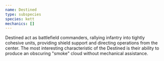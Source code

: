 ```yaml
---
name: Destined
type: subspecies
species: kett
mechanics: []
---
```

Destined act as battlefield commanders, rallying infantry into tightly cohesive
units, providing shield support and directing operations from the center. The
most interesting characteristic of the Destined is their ability to produce an
obscuring "smoke" cloud without mechanical assistance.
